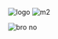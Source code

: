 
![logo](https://user-images.githubusercontent.com/75706955/117519191-8434cb00-af57-11eb-9fde-def79d350a40.png)
![m2](https://user-images.githubusercontent.com/75706955/117519192-84cd6180-af57-11eb-8e2d-f95ed1fd2755.png)

![bro no](https://user-images.githubusercontent.com/75706955/117519210-8e56c980-af57-11eb-91ab-1e7b26e3e4b6.png)


